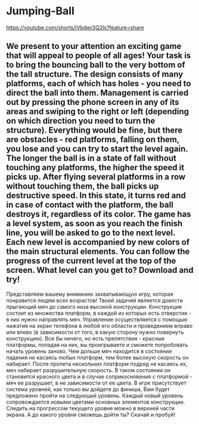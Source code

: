 # Jumping-Ball
https://youtube.com/shorts/iVbdwi3Q2Is?feature=share

We present to your attention an exciting game that will appeal to people of all ages!
Your task is to bring the bouncing ball to the very bottom of the tall structure. The design consists of many platforms, each of which has holes - you need to direct the ball into them.
Management is carried out by pressing the phone screen in any of its areas and swiping to the right or left (depending on which direction you need to turn the structure).
  Everything would be fine, but there are obstacles - red platforms, falling on them, you lose and you can try to start the level again.
The longer the ball is in a state of fall without touching any platforms, the higher the speed it picks up. After flying several platforms in a row without touching them, the ball picks up destructive speed. In this state, it turns red and in case of contact with the platform, the ball destroys it, regardless of its color.
The game has a level system, as soon as you reach the finish line, you will be asked to go to the next level. Each new level is accompanied by new colors of the main structural elements. You can follow the progress of the current level at the top of the screen.
What level can you get to? Download and try!
-------------------------------------------------------------------------------------------------------------------------------------------------------------------------------------------------------------------------------------------------------------------------------------------------------------------------------------
Представляем вашему вниманию захватывающую игру, которая понравится людям всех возрастов!
Твоей задачей является довести прыгающий мяч до самого низа высокой конструкции. Конструкция состоит из множества платформ, в каждой из которых есть отверстия - в них нужно направлять мяч. 
Управление осуществляется с помощью нажатия на экран телефона  в любой его области и проведением вправо или влево (в зависимости от того, в какую сторону нужно повернуть конструкцию).
 Все бы ничего, но есть препятствия - красные платформы, попадая на них, вы проигрываете и сможете попробовать начать уровень заново.
Чем дольше мяч находится в состоянии падения не касаясь любых платформ, тем более высокую скорость он набирает. После пролета нескольких платформ подряд не касаясь их, мяч набирает разрушительную скорость. В таком состоянии он становится красного цвета и в случае соприкосновения с платформой - мяч ее разрушает, в не зависимости от ее цвета.
В игре присутствует система уровней, как только вы дойдете до финиша, Вам будет предложено пройти на следующий уровень. Каждый новый уровень сопровождается новыми цветами основных элементов конструкции. Следить на прогрессом текущего уровня можно в верхней части экрана. 
А до какого уровня сможешь дойти ты? Скачай и пробуй!

